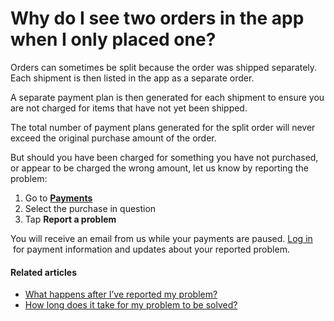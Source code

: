 # Why do I see two orders in the app when I only placed one?

Orders can sometimes be split because the order was shipped separately. Each shipment is then listed in the app as a separate order.

A separate payment plan is then generated for each shipment to ensure you are not charged for items that have not yet been shipped.

The total number of payment plans generated for the split order will never exceed the original purchase amount of the order.

But should you have been charged for something you have not purchased, or appear to be charged the wrong amount, let us know by reporting the problem:

1. Go to [**Payments**](https://app.klarna.com/transactions/my-klarna/)
2. Select the purchase in question
3. Tap **Report a problem**

You will receive an email from us while your payments are paused. [Log in](https://app.klarna.com/login?auto-login&market=us&utm_campaign=customer-service-faq&utm_medium=referral&utm_source=klarna)  for payment information and updates about your reported problem.

#### Related articles

* [What happens after I’ve reported my problem?](https://www.klarna.com/us/customer-service/what-happens-after-ive-reported-my-problem/)
* [How long does it take for my problem to be solved?](https://www.klarna.com/us/customer-service/how-long-does-it-take-for-my-problem-to-be-solved/)
